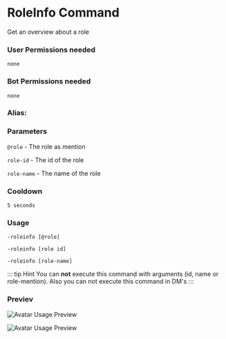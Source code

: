# RoleInfo Command
Get an overview about a role

### User Permissions needed
`none`
### Bot Permissions needed
`none`

### Alias:
> <Badge text="roleinfo" type="tip" vertical="middle"/>
> <Badge text="rinfo" type="error" vertical="middle"/>


### Parameters
`@role` - The role as mention

`role-id` - The id of the role

`role-name` - The name of the role

### Cooldown
`5 seconds`


### Usage
`-roleinfo [@role]`

`-roleinfo [role id]`

`-roleinfo [role-name]`

::: tip Hint
You can **not** execute this command with arguments (id, name or role-mention).
Also you can not execute this command in DM's
:::

### Previev

![Avatar Usage Preview](https://cdn.discordapp.com/attachments/469576672128139275/546406473337667624/unknown.png)

![Avatar Usage Preview](https://cdn.discordapp.com/attachments/469576672128139275/546473533652336660/unknown.png)

<CustomLayout/>